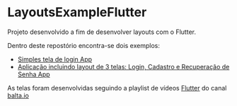 # LayoutsExampleFlutter

<p> Projeto desenvolvido a fim de desenvolver layouts com o Flutter.</p>

<p> Dentro deste repostório encontra-se dois exemplos: </p>

<ul>
  <li>
      <a href="https://github.com/KailanySousa/LayoutsExampleFlutter/tree/master/simpleLogin"> Simples tela de login App</a>
  </li>
  <li>
      <a href="https://github.com/KailanySousa/LayoutsExampleFlutter/tree/master/dogLife"> Aplicação incluindo layout de 3 telas: Login, Cadastro e Recuperação de Senha App</a>
  </li>
</ul>

<p> As telas foram desenvolvidas seguindo a playlist de vídeos <a href="https://www.youtube.com/playlist?list=PLHlHvK2lnJndc8qCqmQdHr-cLoOb2-q61">Flutter</a> do canal <a href="https://www.youtube.com/channel/UCgnACLvM9)5lfm9ZBh_d3cg">balta.io</a></p>
